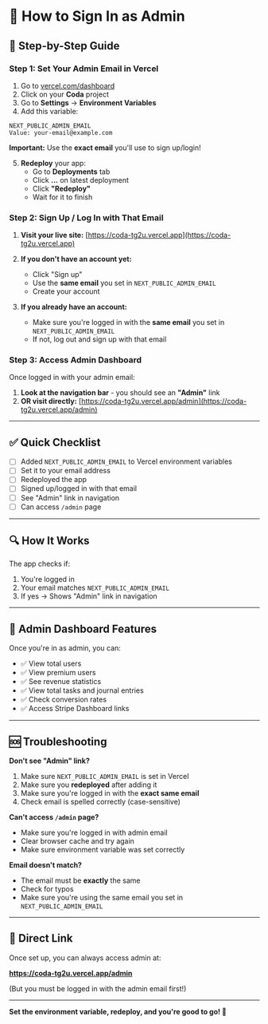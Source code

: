 # 👑 How to Sign In as Admin

## 🎯 Step-by-Step Guide

### Step 1: Set Your Admin Email in Vercel

1. Go to [vercel.com/dashboard](https://vercel.com/dashboard)
2. Click on your **Coda** project
3. Go to **Settings** → **Environment Variables**
4. Add this variable:

```
NEXT_PUBLIC_ADMIN_EMAIL
Value: your-email@example.com
```

**Important:** Use the **exact email** you'll use to sign up/login!

5. **Redeploy** your app:
   - Go to **Deployments** tab
   - Click **...** on latest deployment
   - Click **"Redeploy"**
   - Wait for it to finish

### Step 2: Sign Up / Log In with That Email

1. **Visit your live site:** [https://coda-tg2u.vercel.app](https://coda-tg2u.vercel.app)

2. **If you don't have an account yet:**
   - Click "Sign up"
   - Use the **same email** you set in `NEXT_PUBLIC_ADMIN_EMAIL`
   - Create your account

3. **If you already have an account:**
   - Make sure you're logged in with the **same email** you set in `NEXT_PUBLIC_ADMIN_EMAIL`
   - If not, log out and sign up with that email

### Step 3: Access Admin Dashboard

Once logged in with your admin email:

1. **Look at the navigation bar** - you should see an **"Admin"** link
2. **OR visit directly:** [https://coda-tg2u.vercel.app/admin](https://coda-tg2u.vercel.app/admin)

---

## ✅ Quick Checklist

- [ ] Added `NEXT_PUBLIC_ADMIN_EMAIL` to Vercel environment variables
- [ ] Set it to your email address
- [ ] Redeployed the app
- [ ] Signed up/logged in with that email
- [ ] See "Admin" link in navigation
- [ ] Can access `/admin` page

---

## 🔍 How It Works

The app checks if:
1. You're logged in
2. Your email matches `NEXT_PUBLIC_ADMIN_EMAIL`
3. If yes → Shows "Admin" link in navigation

---

## 📍 Admin Dashboard Features

Once you're in as admin, you can:
- ✅ View total users
- ✅ View premium users
- ✅ See revenue statistics
- ✅ View total tasks and journal entries
- ✅ Check conversion rates
- ✅ Access Stripe Dashboard links

---

## 🆘 Troubleshooting

**Don't see "Admin" link?**
1. Make sure `NEXT_PUBLIC_ADMIN_EMAIL` is set in Vercel
2. Make sure you **redeployed** after adding it
3. Make sure you're logged in with the **exact same email**
4. Check email is spelled correctly (case-sensitive)

**Can't access `/admin` page?**
- Make sure you're logged in with admin email
- Clear browser cache and try again
- Make sure environment variable was set correctly

**Email doesn't match?**
- The email must be **exactly** the same
- Check for typos
- Make sure you're using the same email you set in `NEXT_PUBLIC_ADMIN_EMAIL`

---

## 🎯 Direct Link

Once set up, you can always access admin at:

**https://coda-tg2u.vercel.app/admin**

(But you must be logged in with the admin email first!)

---

**Set the environment variable, redeploy, and you're good to go! 👑**

